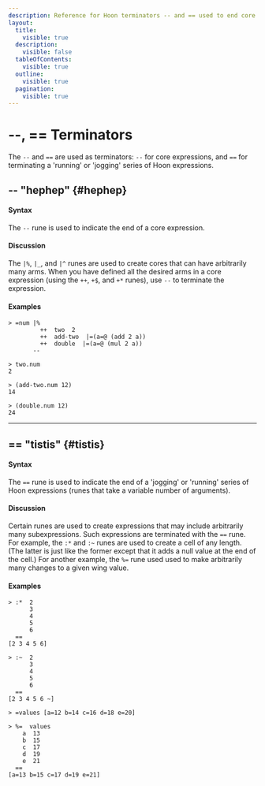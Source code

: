 ```yaml
---
description: Reference for Hoon terminators -- and == used to end core expressions and other variable-length expression sequences respectively.
layout:
  title:
    visible: true
  description:
    visible: false
  tableOfContents:
    visible: true
  outline:
    visible: true
  pagination:
    visible: true
---
```


# --, == Terminators

The `--` and `==` are used as terminators: `--` for core expressions, and `==` for terminating a 'running' or 'jogging' series of Hoon expressions.

## -- "hephep" {#hephep}

#### Syntax

The `--` rune is used to indicate the end of a core expression.

#### Discussion

The `|%`, `|_`, and `|^` runes are used to create cores that can have arbitrarily many arms. When you have defined all the desired arms in a core expression (using the `++`, `+$`, and `+*` runes), use `--` to terminate the expression.

#### Examples

```
> =num |%
         ++  two  2
         ++  add-two  |=(a=@ (add 2 a))
         ++  double  |=(a=@ (mul 2 a))
       --

> two.num
2

> (add-two.num 12)
14

> (double.num 12)
24
```

---

## == "tistis" {#tistis}

#### Syntax

The `==` rune is used to indicate the end of a 'jogging' or 'running' series of Hoon expressions (runes that take a variable number of arguments).

#### Discussion

Certain runes are used to create expressions that may include arbitrarily many subexpressions. Such expressions are terminated with the `==` rune. For example, the `:*` and `:~` runes are used to create a cell of any length. (The latter is just like the former except that it adds a null value at the end of the cell.) For another example, the `%=` rune used used to make arbitrarily many changes to a given wing value.

#### Examples

```
> :*  2
      3
      4
      5
      6
  ==
[2 3 4 5 6]

> :~  2
      3
      4
      5
      6
  ==
[2 3 4 5 6 ~]

> =values [a=12 b=14 c=16 d=18 e=20]

> %=  values
    a  13
    b  15
    c  17
    d  19
    e  21
  ==
[a=13 b=15 c=17 d=19 e=21]
```
